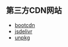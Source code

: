 ## 第三方CDN网站
* [bootcdn](https://www.bootcdn.cn/)
* [jsdelivr](https://www.jsdelivr.com/)
* [unpkg](https://unpkg.com/)
